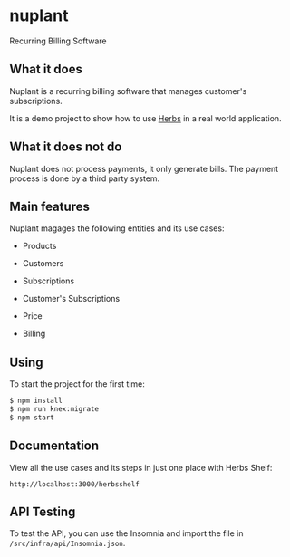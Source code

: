 # nuplant

Recurring Billing Software

## What it does

Nuplant is a recurring billing software that manages customer's subscriptions.

It is a demo project to show how to use [Herbs](https://herbsjs.org) in a real world application.

## What it does not do

Nuplant does not process payments, it only generate bills. The payment process is done by a third party system.

## Main features

Nuplant magages the following entities and its use cases:

- Products 

- Customers 

- Subscriptions 

- Customer's Subscriptions 

- Price 

- Billing 

## Using

To start the project for the first time:

```bash
$ npm install
$ npm run knex:migrate 
$ npm start
```

## Documentation

View all the use cases and its steps in just one place with Herbs Shelf:

```
http://localhost:3000/herbsshelf
```

## API Testing

To test the API, you can use the Insomnia and import the file in `/src/infra/api/Insomnia.json`.